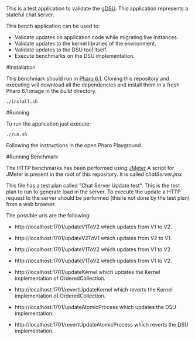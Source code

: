 This is a test application to validate the [gDSU](https://github.com/tesonep/pharo-AtomicClassInstaller).
This application represents a stateful chat server. 

This bench application can be used to:

* Validate updates on application code while migrating live instances.
* Validate updates to the kernel libraries of the environment.
* Validate updates to the DSU tool itself.
* Execute benchmarks on the DSU implementation.

#Installation

This benchmark should run in [Pharo 6.1](https://get.pharo.org).
Cloning this repository and executing will download all the dependencies and install them in a fresh Pharo 6.1 image in the *build* directory.

```
./install.sh
```

#Running

To run the application just execute:

```
./run.sh
```

Following the instructions in the open Pharo Playground.

#Running Benchmark

The HTTP benchmarks has been performed using [JMeter](http://jmeter.apache.org/)
A script for JMeter is present in the root of this repository.
It is called *chatServer.jmx*

This file has a test plan called "Chat Server Update test". This is the test plan to run to generate load in the server. 
To execute the update a HTTP request to the server should be performed (this is not done by the test plan) from a web browser. 

The possible urls are the following:

* http://localhost:1701/updateV1ToV2 which updates from V1 to V2.
* http://localhost:1701/updateV2ToV1 which updates from V2 to V1.

* http://localhost:1701/updateV1ToV2 which updates from V1 to V2.
* http://localhost:1701/updateV1ToV2 which updates from V1 to V2.

* http://localhost:1701/updateKernel which updates the Kernel implementation of OrderedCollection.
* http://localhost:1701/revertUpdateKernel which reverts the Kernel implementation of OrderedCollection.

* http://localhost:1701/updateAtomicProcess which updates the DSU implementation.
* http://localhost:1701/revertUpdateAtomicProcess which reverts the DSU implementation.
